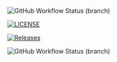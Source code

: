 ![GitHub Workflow Status (branch)](https://img.shields.io/github/actions/workflow/status/WlodzimierzKaminski/seMethods/main.yml?branch=master)

[![LICENSE](https://img.shields.io/github/license/WlodzimierzKaminski/seMethods.svg?style=flat-square)](https://github.com/WlodzimierzKaminski/seMethods/master/LICENSE)

[![Releases](https://img.shields.io/github/release/WlodzimierzKaminski/seMethods/all.svg?style=flat-square)](https://github.com/WlodzimierzKaminski/seMethods/releases)

![GitHub Workflow Status (branch)](https://img.shields.io/github/actions/workflow/status/WlodzimierzKaminski/seMethods/main.yml?branch=develop)